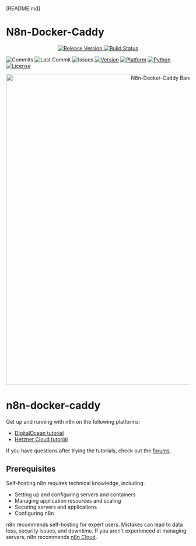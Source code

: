 [README.md]

# N8n-Docker-Caddy

<p align="center">
  <a href="https://github.com/whisprer/n8n-docker-caddy/releases"> 
    <img src="https://img.shields.io/github/v/release/whisprer/n8n-docker-caddy?color=4CAF50&label=release" alt="Release Version"> 
  </a>
  <a href="https://github.com/whisprer/n8n-docker-caddy/actions"> 
    <img src="https://img.shields.io/github/actions/workflow/status/whisprer/n8n-docker-caddy/lint-and-plot.yml?label=build" alt="Build Status"> 
  </a>
</p>

![Commits](https://img.shields.io/github/commit-activity/m/whisprer/n8n-docker-caddy?label=commits) 
![Last Commit](https://img.shields.io/github/last-commit/whisprer/n8n-docker-caddy) 
![Issues](https://img.shields.io/github/issues/whisprer/n8n-docker-caddy) 
[![Version](https://img.shields.io/badge/version-3.1.1-blue.svg)](https://github.com/whisprer/n8n-docker-caddy) 
[![Platform](https://img.shields.io/badge/platform-Windows%2010%2F11-lightgrey.svg)](https://www.microsoft.com/windows)
[![Python](https://img.shields.io/badge/python-3.8%2B-blue.svg)](https://www.python.org)
[![License](https://img.shields.io/badge/license-MIT-green.svg)](LICENSE)

<p align="center">
  <img src="n8n-docker-caddy-banner.png" width="850" alt="N8n-Docker-Caddy Banner">

# n8n-docker-caddy

Get up and running with n8n on the following platforms:

* [DigitalOcean tutorial](https://docs.n8n.io/hosting/server-setups/digital-ocean/)
* [Hetzner Cloud tutorial](https://docs.n8n.io/hosting/server-setups/hetzner/)

If you have questions after trying the tutorials, check out the [forums](https://community.n8n.io/).

## Prerequisites

Self-hosting n8n requires technical knowledge, including:

* Setting up and configuring servers and containers
* Managing application resources and scaling
* Securing servers and applications
* Configuring n8n

n8n recommends self-hosting for expert users. Mistakes can lead to data loss, security issues, and downtime. If you aren't experienced at managing servers, n8n recommends [n8n Cloud](https://n8n.io/cloud/).
